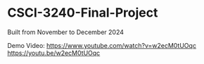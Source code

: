 # CSCI-3240-Final-Project
Built from November to December 2024

Demo Video:
https://www.youtube.com/watch?v=w2ecM0tUOqc
https://youtu.be/w2ecM0tUOqc
